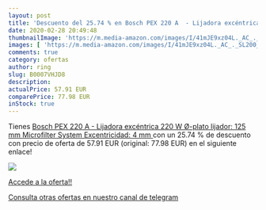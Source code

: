 ```yaml
---
layout: post
title: 'Descuento del 25.74 % en Bosch PEX 220 A  - Lijadora excéntrica  '
date: 2020-02-28 20:49:48
thumbnailImage: 'https://m.media-amazon.com/images/I/41mJE9xz04L._AC_._SL200_.jpg'
images: [ 'https://m.media-amazon.com/images/I/41mJE9xz04L._AC_._SL200_.jpg' ]
comments: true
category: ofertas
author: ring
slug: B0007VHJD8
description:
actualPrice: 57.91 EUR
comparePrice: 77.98 EUR
inStock: true
---
```


Tienes [Bosch PEX 220 A  - Lijadora excéntrica   220 W  Ø-plato lijador: 125 mm  Microfilter System  Excentricidad: 4 mm ](https://www.amazon.com/dp/B0007VHJD8/?tag=redken08-20) con un 25.74 % de descuento con precio de oferta de 57.91 EUR (original: 77.98 EUR) en el siguiente enlace!

[![](https://m.media-amazon.com/images/I/41mJE9xz04L._AC_._SL200_.jpg)](https://www.amazon.com/dp/B0007VHJD8/?tag=redken08-20)

[Accede a la oferta!!](https://www.amazon.com/dp/B0007VHJD8/?tag=redken08-20)

[Consulta otras ofertas en nuestro canal de telegram](https://t.me/s/ofertas25)
